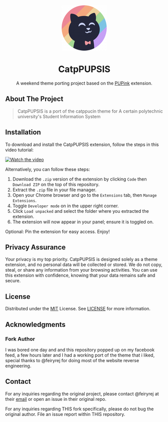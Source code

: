 <a id="readme-top"></a>

<!-- PROJECT LOGO -->
<br />
<div align="center">
  <a href="https://github.com/feiryrej/PUPink">
    <img src="icons/icon144.png" alt="Logo" width="144" height="144">
  </a>
 
  <h1 align="center">CatpPUPSIS</h1>
  <p> A weekend theme porting project based on the <a href = "https://github.com/feiryrej/PUPink">PUPink</a> extension. </p>
</div> 

<!-- ABOUT THE PROJECT -->
   
## About The Project
> CatpPUPSIS is a port of the catppucin theme for A certain polytechnic university's Student Information System 

## Installation

To download and install the CatpPUPSIS extension, follow the steps in this video tutorial:

[![Watch the video](https://img.youtube.com/vi/vRuT3vQide8/0.jpg)](https://youtu.be/vRuT3vQide8?si=_QbUSr6CSXfrAafX)

Alternatively, you can follow these steps:

1. Download the `.zip` version of the extension by clicking `Code` then `Download ZIP` on the top of this repository.
2. Extract the `.zip` file in your file manager.
3. Open your Chrome browser and go to the `Extensions` tab, then `Manage Extensions`.
4. Toggle `Developer mode` on in the upper right corner.
5. Click `Load unpacked` and select the folder where you extracted the extension.
6. The extension will now appear in your panel; ensure it is toggled on.

Optional: Pin the extension for easy access. Enjoy!

## Privacy Assurance

Your privacy is my top priority. CatpPUPSIS is designed solely as a theme extension, and no personal data will be collected or stored. We do not copy, steal, or share any information from your browsing activities. You can use this extension with confidence, knowing that your data remains safe and secure.

## License

Distributed under the [MIT](https://choosealicense.com/licenses/mit/) License. See [LICENSE](LICENSE) for more information.

## Acknowledgments
### Fork Author
I was bored one day and and this repository popped up on my facebook feed, a few hours later and I had a working port of the theme that i liked, special thanks to @feiryrej for doing
most of the website reverse engineering. 

## Contact
For any inquiries regarding the original project, please contact @feiryrej at their [email](rejinimikasi06@gmail.com) or open an issue in their original repo.

For any inquiries regarding THIS fork specifically, please do not bug the original author. File an issue report within THIS repository. 
